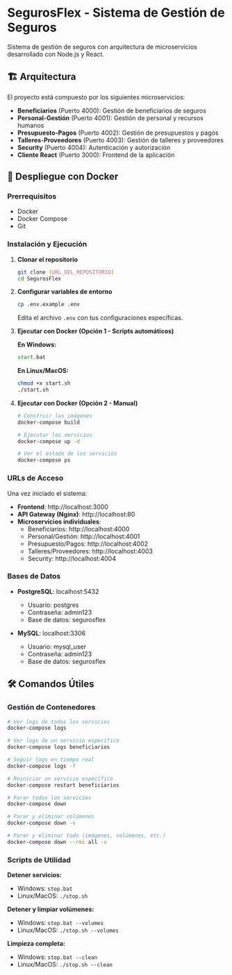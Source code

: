 # SegurosFlex - Sistema de Gestión de Seguros

Sistema de gestión de seguros con arquitectura de microservicios desarrollado con Node.js y React.

## 🏗️ Arquitectura

El proyecto está compuesto por los siguientes microservicios:

- **Beneficiarios** (Puerto 4000): Gestión de beneficiarios de seguros
- **Personal-Gestión** (Puerto 4001): Gestión de personal y recursos humanos
- **Presupuesto-Pagos** (Puerto 4002): Gestión de presupuestos y pagos
- **Talleres-Proveedores** (Puerto 4003): Gestión de talleres y proveedores
- **Security** (Puerto 4004): Autenticación y autorización
- **Cliente React** (Puerto 3000): Frontend de la aplicación

## 🐳 Despliegue con Docker

### Prerrequisitos

- Docker
- Docker Compose
- Git

### Instalación y Ejecución

1. **Clonar el repositorio**
   ```bash
   git clone [URL_DEL_REPOSITORIO]
   cd SegurosFlex
   ```

2. **Configurar variables de entorno**
   ```bash
   cp .env.example .env
   ```
   Edita el archivo `.env` con tus configuraciones específicas.

3. **Ejecutar con Docker (Opción 1 - Scripts automáticos)**
   
   **En Windows:**
   ```cmd
   start.bat
   ```
   
   **En Linux/MacOS:**
   ```bash
   chmod +x start.sh
   ./start.sh
   ```

4. **Ejecutar con Docker (Opción 2 - Manual)**
   ```bash
   # Construir las imágenes
   docker-compose build
   
   # Ejecutar los servicios
   docker-compose up -d
   
   # Ver el estado de los servicios
   docker-compose ps
   ```

### URLs de Acceso

Una vez iniciado el sistema:

- **Frontend**: http://localhost:3000
- **API Gateway (Nginx)**: http://localhost:80
- **Microservicios individuales**:
  - Beneficiarios: http://localhost:4000
  - Personal/Gestión: http://localhost:4001
  - Presupuesto/Pagos: http://localhost:4002
  - Talleres/Proveedores: http://localhost:4003
  - Security: http://localhost:4004

### Bases de Datos

- **PostgreSQL**: localhost:5432
  - Usuario: postgres
  - Contraseña: admin123
  - Base de datos: segurosflex

- **MySQL**: localhost:3306
  - Usuario: mysql_user
  - Contraseña: admin123
  - Base de datos: segurosflex

## 🛠️ Comandos Útiles

### Gestión de Contenedores

```bash
# Ver logs de todos los servicios
docker-compose logs

# Ver logs de un servicio específico
docker-compose logs beneficiarios

# Seguir logs en tiempo real
docker-compose logs -f

# Reiniciar un servicio específico
docker-compose restart beneficiarios

# Parar todos los servicios
docker-compose down

# Parar y eliminar volúmenes
docker-compose down -v

# Parar y eliminar todo (imágenes, volúmenes, etc.)
docker-compose down --rmi all -v
```

### Scripts de Utilidad

**Detener servicios:**
- Windows: `stop.bat`
- Linux/MacOS: `./stop.sh`

**Detener y limpiar volúmenes:**
- Windows: `stop.bat --volumes`
- Linux/MacOS: `./stop.sh --volumes`

**Limpieza completa:**
- Windows: `stop.bat --clean`
- Linux/MacOS: `./stop.sh --clean`
